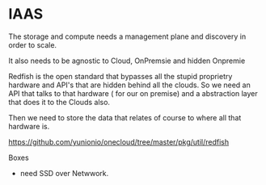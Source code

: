 # IAAS

The storage and compute needs a management plane and discovery in order to scale.

It also needs to be agnostic to Cloud, OnPremsie and hidden Onpremie

Redfish is the open standard that bypasses all the stupid proprietry hardware and API's that are hidden behind all the clouds.
So we need an API that talks to that hardware ( for our on premise) and a abstraction layer that does it to the Clouds also.

Then we need to store the data that relates of course to where all that hardware is.


https://github.com/yunionio/onecloud/tree/master/pkg/util/redfish

Boxes
- need SSD over Netwwork. 


